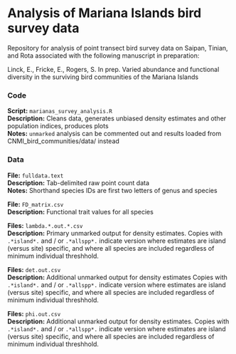 # Analysis of Mariana Islands bird survey data

Repository for analysis of point transect bird survey data on Saipan, Tinian, and Rota associated with the following manuscript in preparation:  
  
Linck, E., Fricke, E., Rogers, S. In prep. Varied abundance and functional diversity in the surviving bird communities of the Mariana Islands  
  
### Code  
**Script:** `marianas_survey_analysis.R`  
**Description:** Cleans data, generates unbiased density estimates and other population indices, produces plots  
**Notes:** `unmarked` analysis can be commented out and results loaded from CNMI_bird_communities/data/ instead  
  
### Data  
**File:** `fulldata.text`  
**Description:** Tab-delimited raw point count data  
**Notes:** Shorthand species IDs are first two letters of genus and species  
  
**File:** `FD_matrix.csv`  
**Description:**  Functional trait values for all species  
  
**Files:**  `lambda.*.out.*.csv`  
**Description:** Primary unmarked output for density estimates. Copies with `.*island*.` and / or `.*allspp*.` indicate version where 
estimates are island (versus site) specific, and where all species are included regardless of minimum individual threshhold. 
  
**Files:**  `det.out.csv`   
**Description:** Additional unmarked output for density estimates Copies with `.*island*.` and / or `.*allspp*.` indicate version where 
estimates are island (versus site) specific, and where all species are included regardless of minimum individual threshhold. 
  
**Files:** `phi.out.csv`   
**Description:** Additional unmarked output for density estimates. Copies with `.*island*.` and / or `.*allspp*.` indicate version where 
estimates are island (versus site) specific, and where all species are included regardless of minimum individual threshhold.   
  
